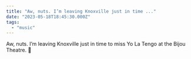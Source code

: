 ```yaml
---
title: "Aw, nuts. I’m leaving Knoxville just in time ..."
date: "2023-05-18T18:45:30.000Z"
tags: 
  - "music"
---
```


Aw, nuts. I’m leaving Knoxville just in time to miss Yo La Tengo at the Bijou Theatre. 🎵
